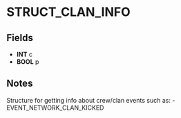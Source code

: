 # STRUCT_CLAN_INFO

## Fields
* **INT** c
* **BOOL** p

## Notes
Structure for getting info about crew/clan events such as:
-EVENT_NETWORK_CLAN_KICKED
